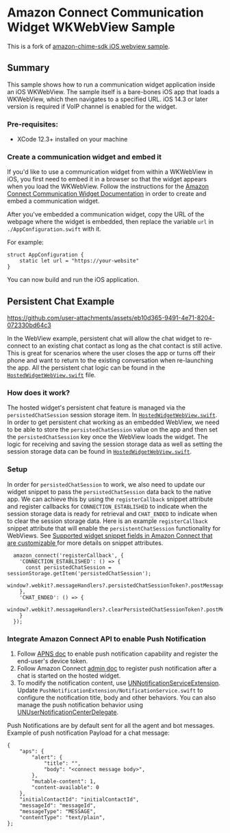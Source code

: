 # Amazon Connect Communication Widget WKWebView Sample
This is a fork of [amazon-chime-sdk iOS webview sample](https://github.com/aws-samples/amazon-chime-sdk/tree/main/apps/iOS-WKWebView-sample).

## Summary

This sample shows how to run a communication widget application inside an iOS WKWebView. The sample itself is a bare-bones iOS app that loads a WKWebView, which then navigates to a specified URL. iOS 14.3 or later version is required if VoIP channel is enabled for the widget.

### Pre-requisites:
- XCode 12.3+ installed on your machine

### Create a communication widget and embed it 
If you'd like to use a communication widget from within a WKWebView in iOS, you first need to embed it in a browser so that the widget appears when you load the WKWebView. Follow the instructions for the [Amazon Connect Communication Widget Documentation](https://docs.aws.amazon.com/connect/latest/adminguide/add-chat-to-website.html) in order to create and embed a communication widget.

After you've embedded a communication widget, copy the URL of the webpage where the widget is embedded, then replace the variable `url` in `./AppConfiguration.swift` with it. 

For example:
```
struct AppConfiguration {
    static let url = "https://your-website"
}
```

You can now build and run the iOS application.

## Persistent Chat Example

https://github.com/user-attachments/assets/eb10d365-9491-4e71-8204-072330bd64c3

In the WebView example, persistent chat will allow the chat widget to re-connect to an existing chat contact as long as the chat contact is still active. This is great for scenarios where the user closes the app or turns off their phone and want to return to the existing conversation when re-launching the app.  All the persistent chat logic can be found in the [`HostedWidgetWebView.swift`](https://github.com/amazon-connect/amazon-connect-chat-ui-examples/blob/mikeliao/ios-webview-persistent-chat/mobileChatExamples/iOS-WKWebView-sample/WkWebView%20Demo/HostedWidgetWebView.swift) file.

### How does it work?

The hosted widget's persistent chat feature is managed via the `persistedChatSession` session storage item. In [`HostedWidgetWebView.swift`](https://github.com/amazon-connect/amazon-connect-chat-ui-examples/blob/mikeliao/ios-webview-persistent-chat/mobileChatExamples/iOS-WKWebView-sample/WkWebView%20Demo/HostedWidgetWebView.swift).  In order to get persistent chat working as an embedded WebView, we need to be able to store the `persistedChatSession` value on the app and then set the `persistedChatSession` key once the WebView loads the widget. The logic for receiving and saving the session storage data as well as setting the session storage data can be found in [`HostedWidgetWebView.swift`](https://github.com/amazon-connect/amazon-connect-chat-ui-examples/blob/mikeliao/ios-webview-persistent-chat/mobileChatExamples/iOS-WKWebView-sample/WkWebView%20Demo/HostedWidgetWebView.swift).

### Setup

In order for `persistedChatSession` to work, we also need to update our widget snippet to pass the `persistedChatSession` data back to the native app. We can achieve this by using the `registerCallback` snippet attribute and register callbacks for `CONNECTION_ESTABLISHED` to indicate when the session storage data is ready for retrieval and `CHAT_ENDED` to indicate when to clear the session storage data. Here is an example `registerCallback` snippet attribute that will enable the `persistentChatSession` functionality for WebViews.  See [Supported widget snippet fields in Amazon Connect that are customizable
](https://docs.aws.amazon.com/connect/latest/adminguide/supported-snippet-fields.html) for more details on snippet attributes.

```
  amazon_connect('registerCallback', {
    'CONNECTION_ESTABLISHED': () => {
      const persistedChatSession = sessionStorage.getItem('persistedChatSession');
      window?.webkit?.messageHandlers?.persistedChatSessionToken?.postMessage(persistedChatSession);
    },
    'CHAT_ENDED': () => {
      window?.webkit?.messageHandlers?.clearPersistedChatSessionToken?.postMessage(null);
    }
  });
```

### Integrate Amazon Connect API to enable Push Notification

1. Follow [APNS doc](https://developer.apple.com/documentation/usernotifications/registering-your-app-with-apns) to enable push notification capability and register the end-user's device token.
1. Follow Amazon Connect [admin doc](https://docs.aws.amazon.com/connect/latest/adminguide/enable-push-notifications-for-mobile-chat.html) to register push notification after a chat is started on the hosted widget.
1. To modify the notification content, use [UNNotificationServiceExtension](https://developer.apple.com/documentation/usernotifications/unnotificationserviceextension). Update `PushNotificationExtension/NotificationService.swift` to configure the notification title, body and other behaviors. You can also manage the push notification behavior using [UNUserNotificationCenterDelegate](https://developer.apple.com/documentation/usernotifications/unusernotificationcenterdelegate).

Push Notifications are by default sent for all the agent and bot messages.
Example of push notification Payload for a chat message:
```
{
    "aps": {
        "alert": {
            "title": "",
            "body": "<connect message body>",
        },
        "mutable-content": 1,
        "content-available": 0
    },
    "initialContactId": "initialContactId",
    "messageId": "messageId",
    "messageType": "MESSAGE",
    "contentType": "text/plain",
};
```